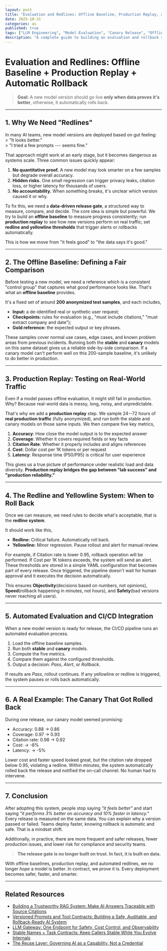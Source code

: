 ```yaml
---
layout: post
title: "Evaluation and Redlines: Offline Baseline, Production Replay, and Automatic Rollback for Safer LLM Deployments"
date: 2025-10-31
categories: ai
published: true
tags: ["LLM Engineering", "Model Evaluation", "Canary Release", "Offline Baseline", "Production Replay", "Automatic Rollback", "AI Deployment"]
description: "A complete guide to building an evaluation and rollback system for language model releases --- from offline baselines to real traffic replay and redline thresholds that decide when to roll back automatically. For teams who want to ship smarter, not riskier."
---
```


# Evaluation and Redlines: Offline Baseline + Production Replay + Automatic Rollback
> **Goal:** A new model version should go live **only when data proves it's better**, otherwise, it automatically rolls back.

---

## 1. Why We Need "Redlines"
In many AI teams, new model versions are deployed based on gut feeling:\
\> "It looks better."\
\> "I tried a few prompts --- seems fine."

That approach might work at an early stage, but it becomes dangerous as systems scale. Three common issues quickly appear:
1. **No quantitative proof.** A new model may look smarter on a few samples but degrade overall accuracy.
2. **Hidden risks.** One small regression can trigger privacy leaks, citation loss, or higher latency for thousands of users.
3. **No accountability.** When something breaks, it's unclear which version caused it or why.

To fix this, we need a **data-driven release gate**, a structured way to measure, compare, and decide. The core idea is simple but powerful. We try to build an **offline baseline** to measure progress consistently; run **production replay** to see how new versions perform on real traffic; set **redline and yellowline thresholds** that trigger alerts or rollbacks automatically.

This is how we move from "it feels good" to "the data says it's good."

---

## 2. The Offline Baseline: Defining a Fair Comparison
Before testing a new model, we need a reference which is a consistent "control group" that captures what *good* performance looks like. That's what an **offline baseline** provides.

It's a fixed set of around **200 anonymized test samples**, and each includes,
- **Input:** a de-identified real or synthetic user request;
- **Checkpoints:** rules for evaluation (e.g., "must include citations," "must extract company and date");
- **Gold reference:** the expected output or key phrases.

These samples cover normal use cases, edge cases, and known problem areas from previous incidents. Running both the **stable** and **canary** models on this same dataset gives us a reliable side-by-side comparison. If a canary model can't perform well on this 200-sample baseline, it's unlikely to do better in production.

---

## 3. Production Replay: Testing on Real-World Traffic
Even if a model passes offline evaluation, it might still fail in production. Why? Because real-world data is messy, long, noisy, and unpredictable.

That's why we add a **production replay** step. We sample 24--72 hours of **real production traffic** (fully anonymized), and run both the stable and canary models on those same inputs. We then compare five key metrics,
1. **Accuracy**: How close the model output is to the expected answer
2. **Coverage**: Whether it covers required fields or key facts
3. **Citation Rate**: Whether it properly includes and aligns references
4. **Cost**: Dollar cost per 1K tokens or per request
5. **Latency**: Response time (P50/P95) is critical for user experience

This gives us a true picture of performance under realistic load and data diversity. **Production replay bridges the gap between "lab success" and "production reliability."**

---

## 4. The Redline and Yellowline System: When to Roll Back
Once we can measure, we need rules to decide what's acceptable, that is the **redline system**.

It should work like this,
- **Redline:** Critical failure. Automatically roll back.
- **Yellowline:** Minor regression. Pause rollout and alert for manual review.

For example, if Citation rate is lower 0.95, rollback operation will be performed. If Cost per 1K tokens exceeds, the system will send an alert. These thresholds are stored in a simple YAML configuration that becomes part of every release. Once triggered, the pipeline doesn't wait for human approval and it executes the decision automatically. 

This ensures **Objectivity**(decisions based on numbers, not opinions), **Speed**(rollback happening in minutes, not hours), and **Safety**(bad versions never reaching all users).

---

## 5. Automated Evaluation and CI/CD Integration
When a new model version is ready for release, the CI/CD pipeline runs an automated evaluation process.
1. Load the offline baseline samples.
2. Run both **stable** and **canary** models.
3. Compute the five metrics.
4. Compare them against the configured thresholds.
5. Output a decision: *Pass*, *Alert*, or *Rollback*.

If results are *Pass*, rollout continues. If any yellowline or redline is triggered, the system pauses or rolls back automatically.

---

## 6. A Real Example: The Canary That Got Rolled Back
During one release, our canary model seemed promising:
- Accuracy: 0.88 → 0.86
- Coverage: 0.97 → 0.93
- Citation rate: 0.98 → 0.92
- Cost: → -8%
- Latency: → -5%

Lower cost and faster speed looked great, but the citation rate dropped below 0.95, violating a redline. Within minutes, the system automatically rolled back the release and notified the on-call channel. No human had to intervene.

---

## 7. Conclusion
After adopting this system, people stop saying *"it feels better"* and start saying *"it performs 3% better on accuracy and 10% faster in latency."* Every release is measured on the same data. You can explain why a version passed or failed. Teams deploy faster, knowing rollback is automatic and safe. That is a mindset shift.

Additionally, in practice, there are more frequent and safer releases, fewer production issues, and lower risk for compliance and security teams.

> **The release gate is no longer built on trust. In fact, it is built on data.**

With offline baselines, production replay, and automated redlines, we no longer *hope* a model is better. In contract, we *prove* it is. Every deployment becomes safer, faster, and smarter.

---

## Related Resources
- [Building a Trustworthy RAG System: Make AI Answers Traceable with Source Citations](/ai/2025/10/27/rag-query-citations.html)  
- [Versioned Prompts and Tool Contracts: Building a Safe, Auditable, and Rollback-Ready AI System](/ai/2025/10/21/versioned-prompts-and-tool-contracts.html)  
- [LLM Gateway: One Endpoint for Safety, Cost Control, and Observability](/ai/2025/10/15/llm-gateway.html)  
- [Stable Names + Task Contracts: Keep Callers Stable While You Evolve Internals](/ai/2025/10/12/stable-names-task-contracts-json-schema.html)  
- [The Reuse Layer: Governing AI as a Capability, Not a Credential](/ai/2025/10/07/capability-pool-simple-guide.html)